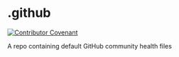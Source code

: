 # .github
[![Contributor Covenant](https://img.shields.io/badge/Contributor%20Covenant-2.1-4baaaa.svg)](code_of_conduct.md)

A repo containing default GitHub community health files
